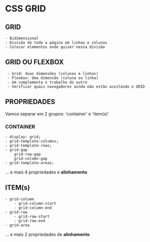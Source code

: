 # CSS GRID

## GRID 

    - Bidimensional
    - Divisão de toda a página em linhas e colunas
    - Colocar elementos onde quiser nessa divisão

## GRID OU FLEXBOX

     - Grid: duas dimensões (colunas e linhas)
     - Flexbox: Uma dimensão (coluna ou linha)
     - Um complementa o trabalho do outro
     - Verificar quais navegadores ainda não estão aceitando o GRID

## PROPRIEDADES

Vamos separar em 2 grupos:
'container' e 'item(s)'

### CONTAINER

    - display: grid;
    - grid-template-columns;
    - grid-template-rows;
    - grid-gap
        grid-row-gap
        grid-column-gap
    - grid-template-areas;

... e mais 4 propriedades e **alinhamento**

## ITEM(s)

    - grid-column
        - grid-column-start
        - grid-column-end
    - grid-row
        - grid-row-start
        - grid-row-end
    - grid-area

... e mais 2 propriedades de **alinhamento**


